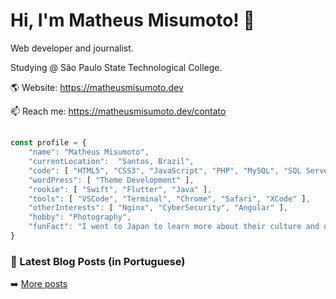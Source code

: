 # Hi, I'm Matheus Misumoto! 👋

Web developer and journalist.

Studying @ São Paulo State Technological College.

🌎 Website: https://matheusmisumoto.dev

📫 Reach me: https://matheusmisumoto.dev/contato
##
```javascript
const profile = {
	"name": "Matheus Misumoto",
	"currentLocation":  "Santos, Brazil",
	"code": [ "HTML5", "CSS3", "JavaScript", "PHP", "MySQL", "SQL Server", "MariaDB", "SEO" ],
	"wordPress": [ "Theme Development" ],
	"rookie": [ "Swift", "Flutter", "Java" ],
	"tools": [ "VSCode", "Terminal", "Chrome", "Safari", "XCode" ],
	"otherInterests": [ "Nginx", "CyberSecurity", "Angular" ],
	"hobby": "Photography",
	"funFact": "I went to Japan to learn more about their culture and diplomacy"
}
```

### 📕 Latest Blog Posts (in Portuguese)
<!-- BLOG-POST-LIST:START -->
<!-- BLOG-POST-LIST:END -->

➡️ [More posts](https://matheusmisumoto.dev/blog)